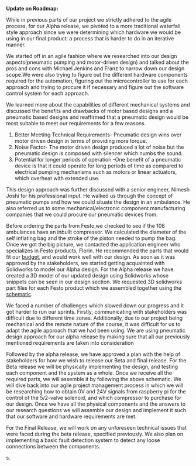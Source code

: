 
**Update on Roadmap:**

While in previous parts of our project we strictly adhered to the agile process, for our Alpha release, we pivoted to a more traditional waterfall style approach since we were determining which hardware we would be using in our final product: a process that is harder to do in an iterative manner. 

We started off in an agile fashion where we researched into our design aspects(pneumatic pumping and motor-driven design) and talked about the pros and cons with Michael Jenkins and Franz to narrow down our design scope.We were also trying to figure out the different  hardware components required for the automation, figuring out the microcontroller to use for each approach and trying to procure it if necessary and figure out the software control system for each approach.

We learned more about the capabilities of different mechanical systems and discussed the benefits and drawbacks of motor based designs and a pneumatic based designs and reaffirmed that a pneumatic design would be most suitable to meet our requirements for a few reasons. 



1. Better Meeting Technical Requirements- Pneumatic design wins over motor driven design in terms of providing more torque.
2. Noise Factor- The motor driven design produced a lot of noise but the pneumatic design is composed with silencer which numbs the sound.
3. Potential for longer periods of operation -One benefit of a pneumatic device is that it could operate for long periods of time as compared to electrical pumping mechanisms such as motors or linear actuators, which overheat with extended use.  

This design approach was further discussed with a senior engineer, Nimesh Joshi for his professional input. He walked us through the concept of pneumatic pumps and how we could situate the design in an ambulance. He also referred us to some mechanical/electronic component manufacturing companies that we could procure our pneumatic devices from.

Before ordering the parts from Festo,we checked to see if the 108 ambulances have an inbuilt compressor. We calculated the diameter of the self inflating bag and the stroke of the piston needed to pump the bag. Once we got the big picture, we contacted the application engineer who specializes in Festo products, Florin. He recommended the parts that would fit our [budget](https://github.com/SidB16/ENG4000-Team-A-F/blob/main/docs/gate4/Images/Billing/Q0542464%20(1).PDF), and would work well with our design. As soon as it was approved by the stakeholders, we started getting acquainted with Solidworks to model our Alpha design. For the Alpha release we have created a 3D model of our updated design using Solidworks whose snippets can be seen in our design section. We requested 3D solidworks part files for each Festo product which we assembled together using the [schematic](https://github.com/SidB16/ENG4000-Team-A-F/blob/main/docs/gate4/Images/schem.md).

We faced a number of challenges which slowed down our progress and it got harder to run our sprints. Firstly, communicating with stakeholders was difficult due to different time zones. Additionally, due to our project being mechanical and the remote nature of the course, it was difficult for us to adapt the agile approach that we had been using. We are using pneumatic design approach for our alpha release by making sure that all our previously mentioned requirements are taken into consideration



Followed by the alpha release, we have approved a plan with the help of stakeholders for how we wish to release our Beta and final release. For the Beta release we will be physically implementing the design, and testing each component and the system as a whole. Once we receive all the required parts, we will assemble it by following the above schematic. We will dive back into our agile project management process in which we will be researching how to obtain 0V and 24V signals from raspberry pi for the control of the 5/2-valve solenoid, and which  compressor to purchase for our design. Once we have all the physical components and the answers to our research questions we will assemble our design and implement it such that our software and hardware requirements are met.

For the Final Release, we will work on any unforeseen technical issues that were faced during the beta release, specified previously. We also plan on implementing a basic fault detection system to detect any loose connections between the components. 

s. 

